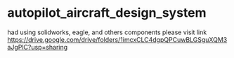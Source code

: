 # autopilot_aircraft_design_system
had using solidworks, eagle, and others components
please visit link https://drive.google.com/drive/folders/1imcxCLC4dgpQPCuwBLGSguXQM3aJgPlC?usp=sharing
